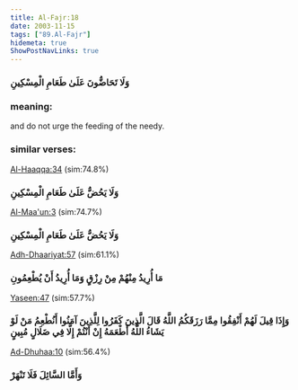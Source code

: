 ```yaml
---
title: Al-Fajr:18
date: 2003-11-15
tags: ["89.Al-Fajr"]
hidemeta: true 
ShowPostNavLinks: true 
---
```

### وَلَا تَحَاضُّونَ عَلَىٰ طَعَامِ الْمِسْكِينِ
### meaning: 
and do not urge the feeding of the needy.
### similar verses: 

[Al-Haaqqa:34](/69/34) (sim:74.8%)

### وَلَا يَحُضُّ عَلَىٰ طَعَامِ الْمِسْكِينِ

[Al-Maa'un:3](/107/3) (sim:74.7%)

### وَلَا يَحُضُّ عَلَىٰ طَعَامِ الْمِسْكِينِ

[Adh-Dhaariyat:57](/51/57) (sim:61.1%)

### مَا أُرِيدُ مِنْهُمْ مِنْ رِزْقٍ وَمَا أُرِيدُ أَنْ يُطْعِمُونِ

[Yaseen:47](/36/47) (sim:57.7%)

### وَإِذَا قِيلَ لَهُمْ أَنْفِقُوا مِمَّا رَزَقَكُمُ اللَّهُ قَالَ الَّذِينَ كَفَرُوا لِلَّذِينَ آمَنُوا أَنُطْعِمُ مَنْ لَوْ يَشَاءُ اللَّهُ أَطْعَمَهُ إِنْ أَنْتُمْ إِلَّا فِي ضَلَالٍ مُبِينٍ

[Ad-Dhuhaa:10](/93/10) (sim:56.4%)

### وَأَمَّا السَّائِلَ فَلَا تَنْهَرْ
